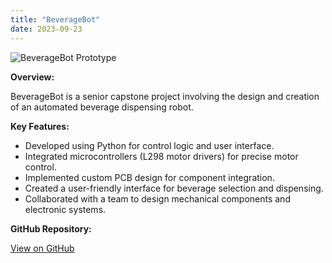 ```yaml
---
title: "BeverageBot"
date: 2023-09-23
---
```


![BeverageBot Prototype](/images/projects/beveragebot.jpg)

**Overview:**

BeverageBot is a senior capstone project involving the design and creation of an automated beverage dispensing robot.

**Key Features:**

- Developed using Python for control logic and user interface.
- Integrated microcontrollers (L298 motor drivers) for precise motor control.
- Implemented custom PCB design for component integration.
- Created a user-friendly interface for beverage selection and dispensing.
- Collaborated with a team to design mechanical components and electronic systems.

**GitHub Repository:**

[View on GitHub](https://github.com/yourusername/beveragebot)
